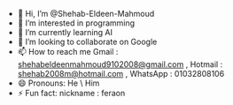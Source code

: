 - 👋 Hi, I’m @Shehab-Eldeen-Mahmoud
- 👀 I’m interested in programming 
- 🌱 I’m currently learning AI
- 💞️ I’m looking to collaborate on Google 
- 📫 How to reach me Gmail : shehabeldeenmahmoud9102008@gmail.com , Hotmail : shehab2008m@hotmail.com , WhatsApp : 01032808106 
- 😄 Pronouns: He \ Him
- ⚡ Fun fact: nickname : feraon 

<!---
Shehab-Eldeen-Mahmoud/Shehab-Eldeen-Mahmoud is a ✨ special ✨ repository because its `README.md` (this file) appears on your GitHub profile.
You can click the Preview link to take a look at your changes.
--->

